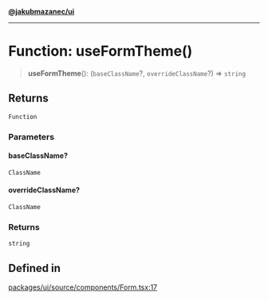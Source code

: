 [**@jakubmazanec/ui**](../README.md)

---

# Function: useFormTheme()

> **useFormTheme**(): (`baseClassName`?, `overrideClassName`?) => `string`

## Returns

`Function`

### Parameters

#### baseClassName?

`ClassName`

#### overrideClassName?

`ClassName`

### Returns

`string`

## Defined in

[packages/ui/source/components/Form.tsx:17](https://github.com/jakubmazanec/tools/blob/a4967209f10f2b04ade958bd873ac46f1290cee7/packages/ui/source/components/Form.tsx#L17)
